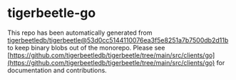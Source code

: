 # tigerbeetle-go
This repo has been automatically generated from [tigerbeetledb/tigerbeetle@53d0cc5144110076ea3f5e8251a7b7500db2d11b](https://github.com/tigerbeetledb/tigerbeetle/commit/53d0cc5144110076ea3f5e8251a7b7500db2d11b) to keep binary blobs out of the monorepo. Please see [https://github.com/tigerbeetledb/tigerbeetle/tree/main/src/clients/go](https://github.com/tigerbeetledb/tigerbeetle/tree/main/src/clients/go) for documentation and contributions.
